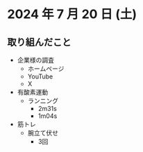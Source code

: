 # 2024 年 7 月 20 日 (土)
## 取り組んだこと
- 企業様の調査
  - ホームページ
  - YouTube
  - X
- 有酸素運動
  - ランニング
    - 2m31s
    - 1m04s
- 筋トレ
  - 腕立て伏せ
    - 3回
